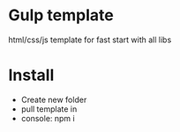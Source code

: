 # Gulp template
html/css/js template for fast start with all libs

# Install
- Create new folder
- pull template in
- console: npm i
